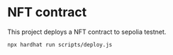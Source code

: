 # NFT contract

This project deploys a NFT contract to sepolia testnet.

```shell
npx hardhat run scripts/deploy.js
```
